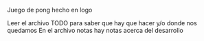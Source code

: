 Juego de pong hecho en logo

Leer el archivo TODO para saber que hay que hacer y/o donde nos quedamos
En el archivo notas hay notas acerca del desarrollo
